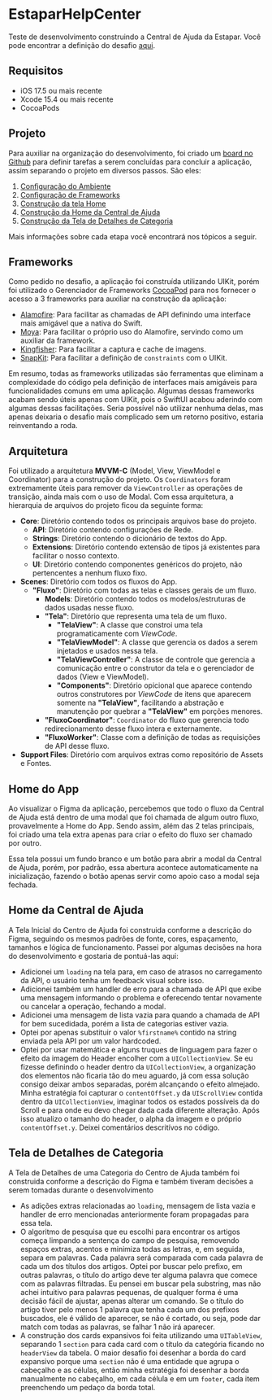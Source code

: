 # EstaparHelpCenter

Teste de desenvolvimento construindo a Central de Ajuda da Estapar. Você pode encontrar a definição do desafio [aqui](desafio.pdf).

## Requisitos

- iOS 17.5 ou mais recente
- Xcode 15.4 ou mais recente
- CocoaPods

## Projeto

Para auxiliar na organização do desenvolvimento, foi criado um [board no Github](https://github.com/users/wnhirsch/projects/9) para definir tarefas a serem concluídas para concluir a aplicação, assim separando o projeto em diversos passos. São eles:

1. [Configuração do Ambiente](https://github.com/wnhirsch/EstaparHelpCenter/issues/1)
2. [Configuração de Frameworks](https://github.com/wnhirsch/EstaparHelpCenter/issues/2)
3. [Construção da tela Home](https://github.com/wnhirsch/EstaparHelpCenter/issues/5)
4. [Construção da Home da Central de Ajuda](https://github.com/wnhirsch/EstaparHelpCenter/issues/7)
5. [Construção da Tela de Detalhes de Categoria](https://github.com/wnhirsch/EstaparHelpCenter/issues/9)

Mais informações sobre cada etapa você encontrará nos tópicos a seguir.

## Frameworks

Como pedido no desafio, a aplicação foi construída utilizando UIKit, porém foi utilizado o Gerenciador de Frameworks [CocoaPod](https://cocoapods.org/) para nos fornecer o acesso a 3 frameworks para auxiliar na construção da aplicação:

- [Alamofire](https://cocoapods.org/pods/Alamofire): Para facilitar as chamadas de API definindo uma interface mais amigável que a nativa do Swift.
- [Moya](https://cocoapods.org/pods/Moya): Para facilitar o próprio uso do Alamofire, servindo como um auxiliar da framework.
- [Kingfisher](https://cocoapods.org/pods/Kingfisher): Para facilitar a captura e cache de imagens.
- [SnapKit](https://cocoapods.org/pods/SnapKit): Para facilitar a definição de `constraints` com o UIKit.

Em resumo, todas as frameworks utilizadas são ferramentas que eliminam a complexidade do código pela definição de interfaces mais amigáveis para funcionalidades comuns em uma aplicação. Algumas dessas frameworks acabam sendo úteis apenas com UIKit, pois o SwiftUI acabou aderindo com algumas dessas facilitações. Seria possível não utilizar nenhuma delas, mas apenas deixaria o desafio mais complicado sem um retorno positivo, estaria reinventando a roda.

## Arquitetura

Foi utilizado a arquitetura **MVVM-C** (Model, View, ViewModel e Coordinator) para a construção do projeto. Os `Coordinators` foram extremamente úteis para remover da `ViewController` as operações de transição, ainda mais com o uso de Modal. Com essa arquitetura, a hierarquia de arquivos do projeto ficou da seguinte forma:

- **Core**: Diretório contendo todos os principais arquivos base do projeto.
	- **API**: Diretório contendo configurações de Rede.
	- **Strings**: Diretório contendo o dicionário de textos do App.
	- **Extensions**: Diretório contendo extensão de tipos já existentes para facilitar o nosso contexto.
	- **UI**: Diretório contendo componentes genéricos do projeto, não pertencentes a nenhum fluxo fixo.
- **Scenes**: Diretório com todos os fluxos do App.
	- **"Fluxo"**: Diretório com todas as telas e classes gerais de um fluxo.
		- **Models**: Diretório contendo todos os modelos/estruturas de dados usadas nesse fluxo.
		- **"Tela"**: Diretório que representa uma tela de um fluxo.
			- **"TelaView"**: A classe que constroi uma tela programaticamente com *ViewCode*.
			- **"TelaViewModel"**: A classe que gerencia os dados a serem injetados e usados nessa tela.
			- **"TelaViewController"**: A classe de controle que gerencia a comunicação entre o construtor da tela e o gerenciador de dados (View e ViewModel).
			- **"Components"**: Diretório opicional que aparece contendo outros construtores por *ViewCode* de itens que aparecem somente na **"TelaView"**, facilitando a abstração e manutenção por quebrar a **"TelaView"** em porções menores.
		- **"FluxoCoordinator"**: `Coordinator` do fluxo que gerencia todo redirecionamento desse fluxo intera e externamente.
		- **"FluxoWorker"**: Classe com a definição de todas as requisições de API desse fluxo.
- **Support Files**: Diretório com arquivos extras como repositório de Assets e Fontes.

## Home do App

Ao visualizar o Figma da aplicação, percebemos que todo o fluxo da Central de Ajuda está dentro de uma modal que foi chamada de algum outro fluxo, provavelmente a Home do App. Sendo assim, além das 2 telas principais, foi criado uma tela extra apenas para criar o efeito do fluxo ser chamado por outro.

Essa tela possui um fundo branco e um botão para abrir a modal da Central de Ajuda, porém, por padrão, essa abertura acontece automaticamente na inicialização, fazendo o botão apenas servir como apoio caso a modal seja fechada.

## Home da Central de Ajuda

A Tela Inicial do Centro de Ajuda foi construida conforme a descrição do Figma, seguindo os mesmos padrões de fonte, cores, espaçamento, tamanhos e lógica de funcionamento. Passei por algumas decisões na hora do desenvolvimento e gostaria de pontuá-las aqui:

- Adicionei um `loading` na tela para, em caso de atrasos no carregamento da API, o usuário tenha um feedback visual sobre isso.
- Adicionei também um handler de erro para a chamada de API que exibe uma mensagem informando o problema e oferecendo tentar novamente ou cancelar a operação, fechando a modal.
- Adicionei uma mensagem de lista vazia para quando a chamada de API for bem sucedidada, porém a lista de categorias estiver vazia.
- Optei por apenas substituir o valor `%firstname%` contido na string enviada pela API por um valor hardcoded.
- Optei por usar matemática e alguns truques de linguagem para fazer o efeito da imagem do Header encolher com a `UICollectionView`. Se eu fizesse definindo o header dentro da `UICollectionView`, a organização dos elementos não ficaria tão do meu aguardo, já com essa solução consigo deixar ambos separadas, porém alcançando o efeito almejado. Minha estratégia foi capturar o `contentOffset.y` da `UIScrollView` contida dentro da `UICollectionView`, imaginar todos os estados possíveis da do Scroll e para onde eu devo chegar dada cada diferente alteração. Após isso atualizo o tamanho do header, o alpha da imagem e o próprio `contentOffset.y`. Deixei comentários descritívos no código.

## Tela de Detalhes de Categoria

A Tela de Detalhes de uma Categoria do Centro de Ajuda também foi construida conforme a descrição do Figma e também tiveram decisões a serem tomadas durante o desenvolvimento

- As adições extras relacionadas ao `loading`, mensagem de lista vazia e handler de erro mencionadas anteriormente foram propagadas para essa tela.
- O algoritmo de pesquisa que eu escolhi para encontrar os artigos começa limpando a sentença do campo de pesquisa, removendo espaços extras, acentos e minimiza todas as letras, e, em seguida, separa em palavras. Cada palavra será comparada com cada palavra de cada um dos títulos dos artigos. Optei por buscar pelo prefixo, em outras palavras, o título do artigo deve ter alguma palavra que comece com as palavras filtradas. Eu pensei em buscar pela substring, mas não achei intuitivo para palavras pequenas, de qualquer forma é uma decisão fácil de ajustar, apenas alterar um comando. Se o título do artigo tiver pelo menos 1 palavra que tenha cada um dos prefixos buscados, ele é válido de aparecer, se não é cortado, ou seja, pode dar match com todas as palavras, se falhar 1 não irá aparecer.
- A construção dos cards expansivos foi feita utilizando uma `UITableView`, separando 1 `section` para cada card com o título da categória ficando no `headerView` da tabela. O maior desafio foi desenhar a borda do card expansivo porque uma `section` não é uma entidade que agrupa o cabeçalho e as células, então minha estratégia foi desenhar a borda manualmente no cabeçalho, em cada célula e em um `footer`, cada item preenchendo um pedaço da borda total.
